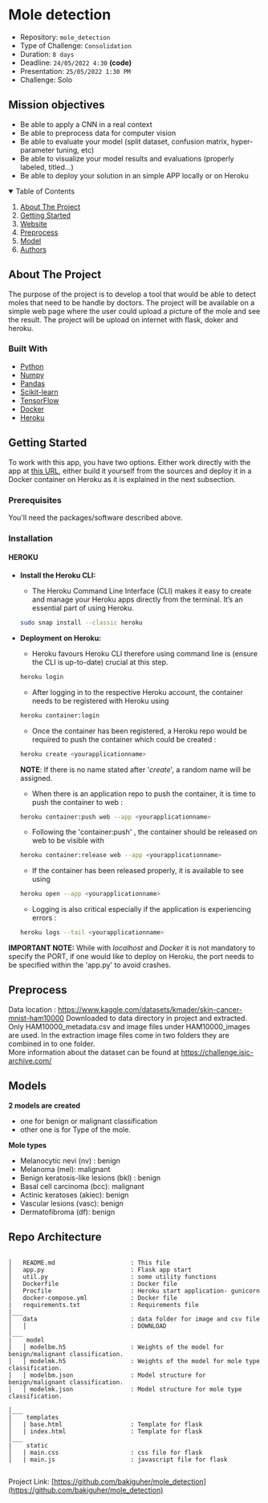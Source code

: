 # Mole detection

- Repository: `mole_detection`
- Type of Challenge: `Consolidation`
- Duration: `8 days`
- Deadline: `24/05/2022 4:30` **(code)**
- Presentation: `25/05/2022 1:30 PM`
- Challenge: Solo


## Mission objectives

- Be able to apply a CNN in a real context
- Be able to preprocess data for computer vision
- Be able to evaluate your model (split dataset, confusion matrix, hyper-parameter tuning, etc)
- Be able to visualize your model results and evaluations (properly labeled, titled...)
- Be able to deploy your solution in an simple APP locally or on Heroku





<!-- TABLE OF CONTENTS -->
<details open="open">
  <summary>Table of Contents</summary>
  <ol>
    <li><a href="#about-the-project">About The Project</a></li>
    <li><a href="#getting-started">Getting Started</a></li>
    <li><a href="#website">Website</a></li>
    <li><a href="#preprocess">Preprocess</a></li>
	<li><a href="#model">Model</a></li>
    <li><a href="#authors">Authors</a></li>
  </ol>
</details>



<!-- ABOUT THE PROJECT -->
## About The Project


The purpose of the project is to develop a tool that would be able to detect moles that need to be handle by doctors.
The project will be available on a simple web page where the user could upload a picture of the mole and see the result.
The project will be upload on internet with flask, doker and heroku. 



### Built With

* [Python](https://www.python.org/)
* [Numpy](https://numpy.org/)
* [Pandas](https://pandas.pydata.org/)
* [Scikit-learn](https://scikit-learn.org/)
* [TensorFlow](https://www.tensorflow.org/)
* [Docker](https://www.docker.com/)
* [Heroku](https://www.heroku.com/)



<!-- GETTING STARTED -->
## Getting Started

To work with this app, you have two options. Either work directly with the app at [this URL](https://moledetect.herokuapp.com/), either build it yourself from the sources and deploy it in a Docker container on Heroku as it is explained in the next subsection.

### Prerequisites

You'll need the packages/software described above.

### Installation

#### HEROKU

* **Install the Heroku CLI:**
  * The Heroku Command Line Interface (CLI) makes it easy to create and manage your Heroku apps directly from the terminal.
It’s an essential part of using Heroku.
  ```sh
  sudo snap install --classic heroku
  ```
* **Deployment on Heroku:**
  * Heroku favours Heroku CLI therefore using command line is (ensure the CLI is up-to-date) crucial at this step. 
  ```sh
  heroku login
  ```
  * After logging in to the respective Heroku account, the container needs to be registered with Heroku using 
  ```sh
  heroku container:login
  ```
  * Once the container has been registered, a Heroku repo would be required to push the container which could be created : 
  ```sh
  heroku create <yourapplicationname>
  ```
  **NOTE**: If there is no name stated after '_create_', a random name will be assigned.
  
  * When there is an application repo to push the container, it is time to push the container to web : 
  ```sh
  heroku container:push web --app <yourapplicationname>
  ```
  * Following the 'container:push' , the container should be released on web to be visible with 
  ```sh
  heroku container:release web --app <yourapplicationname>
  ```
  * If the container has been released properly, it is available to see using 
  ```sh
  heroku open --app <yourapplicationname>
  ```
  * Logging is also critical especially if the application is experiencing errors : 
  ```sh
  heroku logs --tail <yourapplicationname>
  ```


**IMPORTANT NOTE:** While with _localhost_ and _Docker_ it is not mandatory to specify the PORT, if one would like to deploy on Heroku, the port needs to be specified within the 'app.py' to avoid crashes.


## Preprocess

Data location : https://www.kaggle.com/datasets/kmader/skin-cancer-mnist-ham10000
Downloaded to data directory in project and extracted. Only HAM10000_metadata.csv and image files under HAM10000_images are used. In the extraction image files come in two folders they are combined in to one folder.  
More information about the dataset can be found at  https://challenge.isic-archive.com/


## Models
**2 models are created**
 - one for benign or malignant classification 
 - other one is for Type of the mole. 

**Mole types**
 - Melanocytic nevi (nv) : benign
 - Melanoma (mel): malignant
 - Benign keratosis-like lesions (bkl) : benign
 - Basal cell carcinoma (bcc): malignant
 - Actinic keratoses (akiec): benign
 - Vascular lesions (vasc): benign
 - Dermatofibroma (df): benign


## Repo Architecture 

```

│   README.md                     : This file
│   app.py                        : Flask app start
│   util.py                       : some utility functions  
│   Dockerfile                    : Docker file  
│   Procfile                      : Heroku start application- gunicorn
│   docker-compose.yml            : Docker file
|   requirements.txt              : Requirements file
|___             
│   data                          : data folder for image and csv file 
│   │                             : DOWNLOAD
│___   
|    model          
│   │ modelbm.h5                  : Weights of the model for benign/malignant classification.
│   │ modelmk.h5                  : Weights of the model for mole type classification.
│   │ modelbm.json                : Model structure for benign/malignant classification.
│   │ modelmk.json                : Model structure for mole type classification.

│___  
|    templates
│   | base.html                   : Template for flask  
│   | index.html                  : Template for flask  
│___  
|    static
│   | main.css                    : css file for flask  
│   | main.js                     : javascript file for flask  


```



Project Link: [https://github.com/bakiguher/mole_detection](https://github.com/bakiguher/mole_detection)


